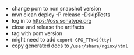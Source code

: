 * change pom to non snapshot version
* mvn clean deploy -P release -DskipTests
* log in to https://oss.sonatype.org
* close and release the artifacts
* tag with pom version
* might need to add `export GPG_TTY=$(tty)`
* copy generated docs to `/user/share/nginx/html`
